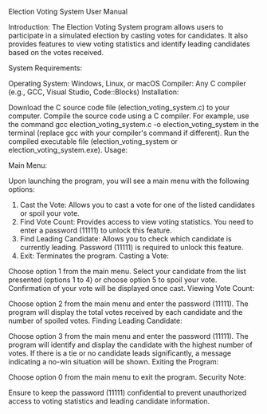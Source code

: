 Election Voting System User Manual

Introduction:
The Election Voting System program allows users to participate in a simulated election by casting votes for candidates. It also provides features to view voting statistics and identify leading candidates based on the votes received.

System Requirements:

Operating System: Windows, Linux, or macOS
Compiler: Any C compiler (e.g., GCC, Visual Studio, Code::Blocks)
Installation:

Download the C source code file (election_voting_system.c) to your computer.
Compile the source code using a C compiler. For example, use the command gcc election_voting_system.c -o election_voting_system in the terminal (replace gcc with your compiler's command if different).
Run the compiled executable file (election_voting_system or election_voting_system.exe).
Usage:

Main Menu:

Upon launching the program, you will see a main menu with the following options:
1. Cast the Vote: Allows you to cast a vote for one of the listed candidates or spoil your vote.
2. Find Vote Count: Provides access to view voting statistics. You need to enter a password (11111) to unlock this feature.
3. Find Leading Candidate: Allows you to check which candidate is currently leading. Password (11111) is required to unlock this feature.
0. Exit: Terminates the program.
Casting a Vote:

Choose option 1 from the main menu.
Select your candidate from the list presented (options 1 to 4) or choose option 5 to spoil your vote.
Confirmation of your vote will be displayed once cast.
Viewing Vote Count:

Choose option 2 from the main menu and enter the password (11111).
The program will display the total votes received by each candidate and the number of spoiled votes.
Finding Leading Candidate:

Choose option 3 from the main menu and enter the password (11111).
The program will identify and display the candidate with the highest number of votes.
If there is a tie or no candidate leads significantly, a message indicating a no-win situation will be shown.
Exiting the Program:

Choose option 0 from the main menu to exit the program.
Security Note:

Ensure to keep the password (11111) confidential to prevent unauthorized access to voting statistics and leading candidate information.
